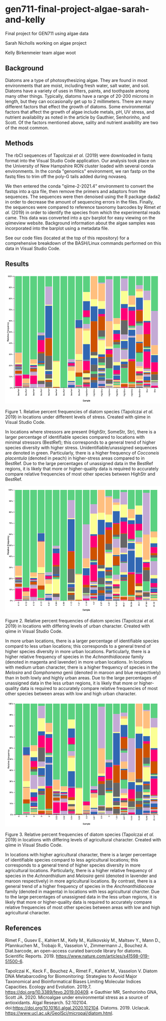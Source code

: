 # gen711-final-project-algae-sarah-and-kelly
Final project for GEN711 using algae data

Sarah Nicholls
working on algae project

Kelly Birkenmeier
team algae woot

## Background
Diatoms are a type of photosythesizing algae. They are found in most environments that are moist, including fresh water, salt water, and soil. Diatoms have a variety of uses in filters, paints, and toothpaste among many other things. Typically, diatoms have a range of 20-200 microns in length, but they can occasionally get up to 2 millimeters. There are many different factors that effect the growth of diatoms. Some environmental factors that affect the growth of algae include metals, pH, UV stress, and nutrient availability as noted in the article by Gauthier, Senhorinho, and Scott. Of the factors mentioned above, sality and nutrient avaibility are two of the most common.

## Methods
The rbCl sequences of Tapolczai _et al._ (2019) were downloaded in fastq format into the Visual Studio Code application. Our analysis took place on the University of New Hampshire RON cluster loaded with several conda environments.
In the conda "genomics" environment, we ran fastp on the fastq files to trim off the poly-G tails added during novaseq. 

We then entered the conda "qiime-2-2021.4" environment to convert the fastqs into a qza file, then remove the primers and adaptors from the sequences. The sequences were then denoised using the R package dada2 in order to decrease the amount of sequencing errors in the files. Finally, the sequences were compared to reference taxonomy barcodes by Rimet _et al._ (2019) in order to identify the species from which the experimental reads came. This data was converted into a qzv barplot for easy viewing on the qiimeview website. Background information about the algae samples was incorporated into the barplot using a metadata file.

See our code files (located at the top of this repository) for a comprehensive breakdown of the BASH/Linux commands performed on this data in Visual Studio Code.


## Results

![plot](Figures/Stresslevels.png)

Figure 1. Relative percent frequencies of diatom species (Tapolczai _et al._ 2019) in locations under different levels of stress. Created with qiime in Visual Studio Code.

In locations where stressors are present (HighStr, SomeStr, Str), there is a larger percentage of identifiable species compared to locations with minimal stressors (BestRef); this corresponds to a general trend of higher species diversity with higher stress. Unidentifiable/unassigned sequences are denoted in green. Particularly, there is a higher frequency of _Cocconeis placentula_ (denoted in peach) in higher-stress areas compared to in BestRef. Due to the large percentages of unassigned data in the BestRef regions, it is likely that more or higher-quality data is required to accurately compare relative frequencies of most other species between HighStr and BestRef.


![plot](Figures/Urban.png)

Figure 2. Relative percent frequencies of diatom species (Tapolczai _et al._ 2019) in locations with differing levels of urban character. Created with qiime in Visual Studio Code.

In more urban locations, there is a larger percentage of identifiable species compard to less urban locations; this corresponds to a general trend of higher species diversity in more urban locations. Particularly, there is a higher relative frequency of species in the _Achnanthidiaceae_ family (denoted in magenta and lavender) in more urban locations. In locations with medium urban character, there is a higher frequency of species in the _Melosira_ and _Gomphonema_ genii (denoted in maroon and blue respectively) than in both lowly and highly urban areas. Due to the large percentages of unassigned data in the less urban regions, it is likely that more or higher-quality data is required to accurately compare relative frequencies of most other species between areas with low and high urban character.


![plot](Figures/Agriculture.png)

Figure 3. Relative percent frequencies of diatom species (Tapolczai _et al._ 2019) in locations with differing levels of agricultural character. Created with qiime in Visual Studio Code.

In locations with higher agricultural character, there is a larger percentage of identifiable species compard to less agricultural locations; this corresponds to a general trend of higher species diversity in more agricultural locations. Particularly, there is a higher relative frequency of species in the _Achnanthidium_ and _Melosira_ genii (denoted in lavender and maroon respectively) in more agricultural locations. By contrast, there is a general trend of a higher frequency of species in the _Anchnanthidiaceae_ family (denoted in magenta) in locations with less agricultural charcter. Due to the large percentages of unassigned data in the less urban regions, it is likely that more or higher-quality data is required to accurately compare relative frequencies of most other species between areas with low and high agricultural character.

## References

Rimet F., Gusev E., Kahlert M., Kelly M., Kulikovskiy M., Maltsev Y., Mann D., Pfannkuchen M., Trobajo R., Vasselon V., Zimmermann J., Bouchez A. Diat.barcode, an open-access curated barcode library for diatoms. Scientific Reports. 2019. https://www.nature.com/articles/s41598-019-51500-6.

Tapolczai K., Keck F., Bouchez A., Rimet F., Kahlert M., Vasselon V. Diatom DNA Metabarcoding for Biomonitoring: Strategies to Avoid Major Taxonomical and Bioinformatical Biases Limiting Molecular Indices Capacities. Ecology and Evolution. 2019;7. https://doi.org/10.3389/fevo.2019.00409.
e
Gauthier MR, Senhorinho GNA, Scott JA. 2020. Microalgae under environmental stress as a source of antioxidants. Algal Research. 52:102104. doi:https://doi.org/10.1016/j.algal.2020.102104.
‌Diatoms. 2019. Uclacuk. https://www.ucl.ac.uk/GeolSci/micropal/diatom.html.
‌
